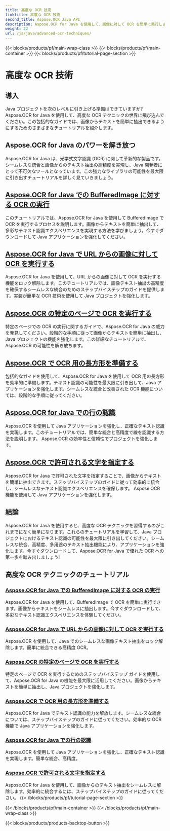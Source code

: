 ```yaml
---
title: 高度な OCR 技術
linktitle: 高度な OCR 技術
second_title: Aspose.OCR Java API
description: Aspose.OCR for Java を使用して、画像に対して OCR を簡単に実行します。高精度でシームレスにテキストを抽出します。多用途のテキスト認識を使用して Java プロジェクトを強化します。
weight: 22
url: /ja/java/advanced-ocr-techniques/
---
```


{{< blocks/products/pf/main-wrap-class >}}
{{< blocks/products/pf/main-container >}}
{{< blocks/products/pf/tutorial-page-section >}}

# 高度な OCR 技術

## 導入

Java プロジェクトを次のレベルに引き上げる準備はできていますか? Aspose.OCR for Java を使用して、高度な OCR テクニックの世界に飛び込んでください。この包括的なガイドでは、画像からテキストを簡単に抽出できるようにするためのさまざまなチュートリアルを紹介します。

## Aspose.OCR for Java のパワーを解き放つ

Aspose.OCR for Java は、光学式文字認識 (OCR) に関して革新的な製品です。シームレスな統合と画像からのテキスト抽出の高精度を実現し、Java 開発者にとって不可欠なツールとなっています。この強力なライブラリの可能性を最大限に引き出すチュートリアルを詳しく見ていきましょう。

## [Aspose.OCR for Java での BufferedImage に対する OCR の実行](./perform-ocr-buffered-image/)

このチュートリアルでは、Aspose.OCR for Java を使用して BufferedImage で OCR を実行するプロセスを説明します。画像からテキストを簡単に抽出して、多彩なテキスト認識エクスペリエンスを実現する方法を学びましょう。今すぐダウンロードして Java アプリケーションを強化してください。

## [Aspose.OCR for Java で URL からの画像に対して OCR を実行する](./perform-ocr-image-from-url/)

Aspose.OCR for Java を使用して、URL からの画像に対して OCR を実行する機能をロック解除します。このチュートリアルでは、画像テキスト抽出の高精度を確保するシームレスな統合のためのステップバイステップのガイドを提供します。実装が簡単な OCR 技術を使用して Java プロジェクトを強化します。

## [Aspose.OCR の特定のページで OCR を実行する](./perform-ocr-on-page/)

特定のページでの OCR の実行に関するガイドで、Aspose.OCR for Java の威力を発見してください。段階的な手順に従って画像からテキストを簡単に抽出し、Java プロジェクトの機能を強化します。この詳細なチュートリアルで、Aspose.OCR の可能性を解き放ちます。

## [Aspose.OCR で OCR 用の長方形を準備する](./prepare-rectangles-for-ocr/)

包括的なガイドを使用して、Aspose.OCR for Java を使用して OCR 用の長方形を効率的に準備します。テキスト認識の可能性を最大限に引き出して、Java アプリケーションを強化します。シームレスな統合と改善された OCR 機能については、段階的な手順に従ってください。

## [Aspose.OCR for Java での行の認識](./recognize-lines/)

Aspose.OCR を使用して Java アプリケーションを強化し、正確なテキスト認識を実現します。このチュートリアルでは、簡単な統合と高精度で線を認識する方法を説明します。 Aspose.OCR の効率性と信頼性でプロジェクトを強化します。

## [Aspose.OCR で許可される文字を指定する](./specify-allowed-characters/)

Aspose.OCR for Java で許可された文字を指定することで、画像からテキストを簡単に抽出できます。ステップバイステップのガイドに従って効率的に統合し、シームレスなテキスト認識エクスペリエンスを確保します。 Aspose.OCR 機能を使用して Java アプリケーションを強化します。

## 結論

Aspose.OCR for Java を使用すると、高度な OCR テクニックを習得するのがこれまでになく簡単になります。これらのチュートリアルを学習して、Java プロジェクトにおけるテキスト認識の可能性を最大限に引き出してください。シームレスな統合、高精度、多用途のテキスト抽出機能により、アプリケーションを強化します。今すぐダウンロードして、Aspose.OCR for Java で優れた OCR への第一歩を踏み出しましょう!
## 高度な OCR テクニックのチュートリアル
### [Aspose.OCR for Java での BufferedImage に対する OCR の実行](./perform-ocr-buffered-image/)
Aspose.OCR for Java を使用して、BufferedImage で OCR を簡単に実行できます。画像からテキストをシームレスに抽出します。今すぐダウンロードして、多彩なテキスト認識エクスペリエンスを体験してください。
### [Aspose.OCR for Java で URL からの画像に対して OCR を実行する](./perform-ocr-image-from-url/)
Aspose.OCR を使用して、Java でのシームレスな画像テキスト抽出をロック解除します。簡単に統合できる高精度 OCR。
### [Aspose.OCR の特定のページで OCR を実行する](./perform-ocr-on-page/)
特定のページで OCR を実行するためのステップバイステップ ガイドを使用して、Aspose.OCR for Java の機能を最大限に活用してください。画像からテキストを簡単に抽出し、Java プロジェクトを強化します。
### [Aspose.OCR で OCR 用の長方形を準備する](./prepare-rectangles-for-ocr/)
Aspose.OCR for Java でテキスト認識の能力を解放します。シームレスな統合については、ステップバイステップのガイドに従ってください。効率的な OCR 機能で Java アプリケーションを強化します。
### [Aspose.OCR for Java での行の認識](./recognize-lines/)
Aspose.OCR を使用して Java アプリケーションを強化し、正確なテキスト認識を実現します。簡単な統合、高精度。
### [Aspose.OCR で許可される文字を指定する](./specify-allowed-characters/)
Aspose.OCR for Java を使用して、画像からのテキスト抽出をシームレスに解除します。効率的に統合するには、ステップバイステップのガイドに従ってください。
{{< /blocks/products/pf/tutorial-page-section >}}

{{< /blocks/products/pf/main-container >}}
{{< /blocks/products/pf/main-wrap-class >}}

{{< blocks/products/products-backtop-button >}}
